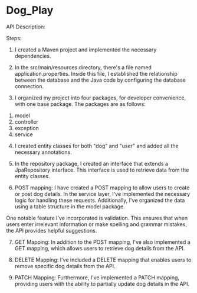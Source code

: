 # Dog_Play

API Description:

Steps:

1. I created a Maven project and implemented the necessary dependencies.

2. In the src/main/resources directory, there's a file named application.properties. Inside this file, I established the relationship between the database and the Java code by configuring the database connection.

3. I organized my project into four packages, for developer convenience, with one base package.
   The packages are as follows:

1) model
2) controller
3) exception
4) service
4. I created entity classes for both "dog" and "user" and added all the necessary annotations.

5. In the repository package, I created an interface that extends a JpaRepository interface. This interface is used to retrieve data from the entity classes.


6. POST mapping:
    I have created a POST mapping to allow users to create or post dog details. In the service layer, I've implemented the necessary logic for handling these requests. Additionally, I've organized the data using a table structure in the model package.

One notable feature I've incorporated is validation. This ensures that when users enter irrelevant information or make spelling and grammar mistakes, the API provides helpful suggestions.

7. GET Mapping:
In addition to the POST mapping, I've also implemented a GET mapping, which allows users to retrieve dog details from the API.

8. DELETE Mapping: 
I've included a DELETE mapping that enables users to remove specific dog details from the API.

9. PATCH Mapping: 
Furthermore, I've implemented a PATCH mapping, providing users with the ability to partially update dog details in the API.
